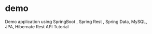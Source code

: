 # demo
Demo application using SpringBoot , Spring Rest , Spring Data, MySQL, JPA, Hibernate Rest API Tutorial




